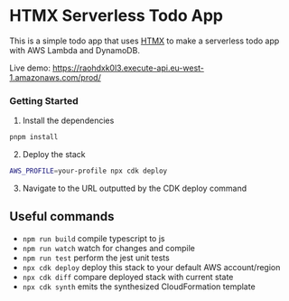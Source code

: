 <!-- @format -->

# HTMX Serverless Todo App

This is a simple todo app that uses [HTMX](https://htmx.org/) to make a serverless todo app with AWS Lambda and DynamoDB.

Live demo: https://raohdxk0l3.execute-api.eu-west-1.amazonaws.com/prod/

### Getting Started

1. Install the dependencies

```bash
pnpm install
```

2. Deploy the stack

```bash
AWS_PROFILE=your-profile npx cdk deploy
```

3. Navigate to the URL outputted by the CDK deploy command

## Useful commands

- `npm run build` compile typescript to js
- `npm run watch` watch for changes and compile
- `npm run test` perform the jest unit tests
- `npx cdk deploy` deploy this stack to your default AWS account/region
- `npx cdk diff` compare deployed stack with current state
- `npx cdk synth` emits the synthesized CloudFormation template
